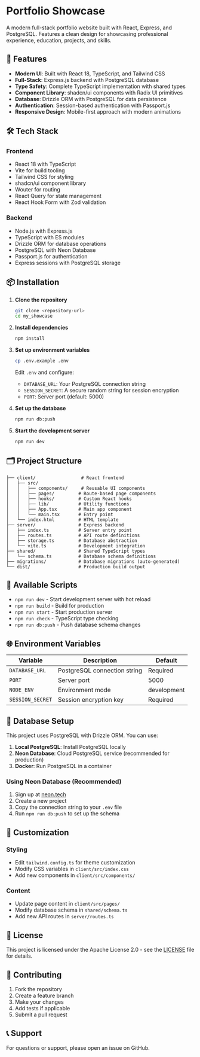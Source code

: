 # Portfolio Showcase

A modern full-stack portfolio website built with React, Express, and PostgreSQL. Features a clean design for showcasing professional experience, education, projects, and skills.

## 🚀 Features

- **Modern UI**: Built with React 18, TypeScript, and Tailwind CSS
- **Full-Stack**: Express.js backend with PostgreSQL database
- **Type Safety**: Complete TypeScript implementation with shared types
- **Component Library**: shadcn/ui components with Radix UI primitives
- **Database**: Drizzle ORM with PostgreSQL for data persistence
- **Authentication**: Session-based authentication with Passport.js
- **Responsive Design**: Mobile-first approach with modern animations

## 🛠️ Tech Stack

### Frontend
- React 18 with TypeScript
- Vite for build tooling
- Tailwind CSS for styling
- shadcn/ui component library
- Wouter for routing
- React Query for state management
- React Hook Form with Zod validation

### Backend
- Node.js with Express.js
- TypeScript with ES modules
- Drizzle ORM for database operations
- PostgreSQL with Neon Database
- Passport.js for authentication
- Express sessions with PostgreSQL storage

## 📦 Installation

1. **Clone the repository**
   ```bash
   git clone <repository-url>
   cd my_showcase
   ```

2. **Install dependencies**
   ```bash
   npm install
   ```

3. **Set up environment variables**
   ```bash
   cp .env.example .env
   ```
   
   Edit `.env` and configure:
   - `DATABASE_URL`: Your PostgreSQL connection string
   - `SESSION_SECRET`: A secure random string for session encryption
   - `PORT`: Server port (default: 5000)

4. **Set up the database**
   ```bash
   npm run db:push
   ```

5. **Start the development server**
   ```bash
   npm run dev
   ```

## 🗂️ Project Structure

```
├── client/                 # React frontend
│   ├── src/
│   │   ├── components/     # Reusable UI components
│   │   ├── pages/         # Route-based page components
│   │   ├── hooks/         # Custom React hooks
│   │   ├── lib/           # Utility functions
│   │   ├── App.tsx        # Main app component
│   │   └── main.tsx       # Entry point
│   └── index.html         # HTML template
├── server/                # Express backend
│   ├── index.ts           # Server entry point
│   ├── routes.ts          # API route definitions
│   ├── storage.ts         # Database abstraction
│   └── vite.ts            # Development integration
├── shared/                # Shared TypeScript types
│   └── schema.ts          # Database schema definitions
├── migrations/            # Database migrations (auto-generated)
└── dist/                  # Production build output
```

## 🚀 Available Scripts

- `npm run dev` - Start development server with hot reload
- `npm run build` - Build for production
- `npm run start` - Start production server
- `npm run check` - TypeScript type checking
- `npm run db:push` - Push database schema changes

## 🌐 Environment Variables

| Variable | Description | Default |
|----------|-------------|---------|
| `DATABASE_URL` | PostgreSQL connection string | Required |
| `PORT` | Server port | 5000 |
| `NODE_ENV` | Environment mode | development |
| `SESSION_SECRET` | Session encryption key | Required |

## 📝 Database Setup

This project uses PostgreSQL with Drizzle ORM. You can use:

1. **Local PostgreSQL**: Install PostgreSQL locally
2. **Neon Database**: Cloud PostgreSQL service (recommended for production)
3. **Docker**: Run PostgreSQL in a container

### Using Neon Database (Recommended)

1. Sign up at [neon.tech](https://neon.tech)
2. Create a new project
3. Copy the connection string to your `.env` file
4. Run `npm run db:push` to set up the schema

## 🎨 Customization

### Styling
- Edit `tailwind.config.ts` for theme customization
- Modify CSS variables in `client/src/index.css`
- Add new components in `client/src/components/`

### Content
- Update page content in `client/src/pages/`
- Modify database schema in `shared/schema.ts`
- Add new API routes in `server/routes.ts`

## 📄 License

This project is licensed under the Apache License 2.0 - see the [LICENSE](LICENSE) file for details.

## 🤝 Contributing

1. Fork the repository
2. Create a feature branch
3. Make your changes
4. Add tests if applicable
5. Submit a pull request

## 📞 Support

For questions or support, please open an issue on GitHub.
